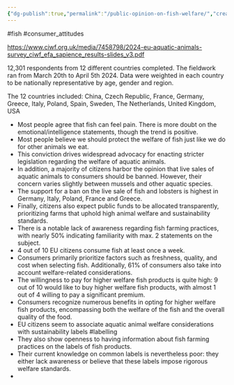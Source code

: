 ```yaml
---
{"dg-publish":true,"permalink":"/public-opinion-on-fish-welfare/","created":"2025-10-23T17:42:47.314+01:00","updated":"2025-10-23T18:06:08.707+01:00"}
---
```


#fish #consumer_attitudes 

https://www.ciwf.org.uk/media/7458798/2024-eu-aquatic-animals-survey_ciwf_efa_sapience_results-slides_v3.pdf

12,301 respondents from 12 different countries completed. The fieldwork ran from March 20th to April 5th 2024. Data were weighted in each country to be nationally representative by age, gender and region.

The 12 countries included: China, Czech Republic, France, Germany, Greece, Italy, Poland, Spain, Sweden, The Netherlands, United Kingdom, USA

- Most people agree that fish can feel pain. There is more doubt on the emotional/intelligence statements, though the trend is positive.
- Most people believe we should protect the welfare of fish just like we do for other animals we eat.
- This conviction drives widespread advocacy for enacting stricter legislation regarding the welfare of aquatic animals.
- In addition, a majority of citizens harbor the opinion that live sales of aquatic animals to consumers should be banned. However, their concern varies slightly between mussels and other aquatic species.
- The support for a ban on the live sale of fish and lobsters is highest in Germany, Italy, Poland, France and Greece.
- Finally, citizens also expect public funds to be allocated transparently, prioritizing farms that uphold high animal welfare and sustainability standards.
- There is a notable lack of awareness regarding fish farming practices, with nearly 50% indicating familiarity with max. 2 statements on the subject.
- 4 out of 10 EU citizens consume fish at least once a week.
- Consumers primarily prioritize factors such as freshness, quality, and cost when selecting fish. Additionally, 61% of consumers also take into account welfare-related considerations.
- The willingness to pay for higher welfare fish products is quite high: 9 out of 10 would like to buy higher welfare fish products, with almost 1 out of 4 willing to pay a significant premium.
- Consumers recognize numerous benefits in opting for higher welfare fish products, encompassing both the welfare of the fish and the overall quality of the food. 
- EU citizens seem to associate aquatic animal welfare considerations with sustainability labels #labelling 
- They also show openness to having information about fish farming practices on the labels of fish products.
- Their current knowledge on common labels is nevertheless poor: they either lack awareness or believe that these labels impose rigorous welfare standards.
- 
